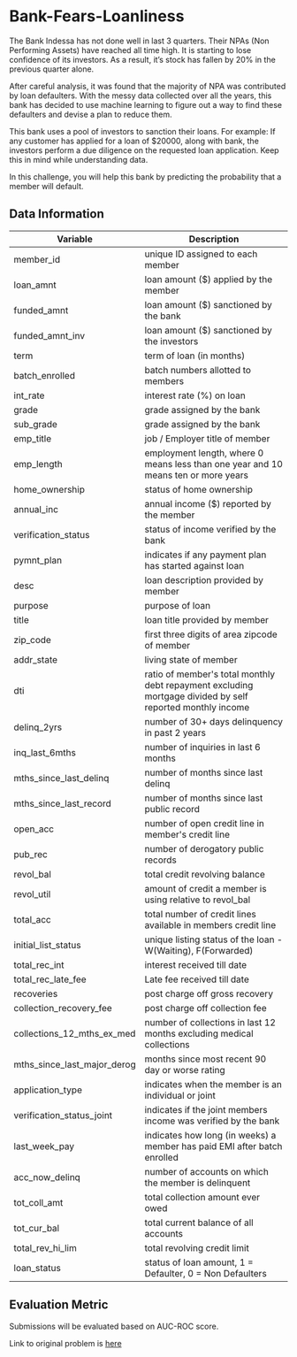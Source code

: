 # Bank-Fears-Loanliness

The Bank Indessa has not done well in last 3 quarters. Their NPAs (Non Performing Assets) have reached all time high. It is starting to lose confidence of its investors. As a result, it’s stock has fallen by 20% in the previous quarter alone.

After careful analysis, it was found that the majority of NPA was contributed by loan defaulters. With the messy data collected over all the years, this bank has decided to use machine learning to figure out a way to find these defaulters and devise a plan to reduce them.

This bank uses a pool of investors to sanction their loans. For example: If any customer has applied for a loan of $20000, along with bank, the investors perform a due diligence on the requested loan application. Keep this in mind while understanding data.

In this challenge, you will help this bank by predicting the probability that a member will default.

## Data Information

|Variable|	Description|
|-----------|--------------|
|member_id|	unique ID assigned to each member|
|loan_amnt|	loan amount ($) applied by the member|
|funded_amnt|	loan amount ($) sanctioned by the bank|
|funded_amnt_inv|	loan amount ($) sanctioned by the investors|
|term|	term of loan (in months)|
|batch_enrolled|	batch numbers allotted to members|
|int_rate|	interest rate (%) on loan|
|grade|	grade assigned by the bank|
|sub_grade|	grade assigned by the bank|
|emp_title	|job / Employer title of member|
|emp_length|	employment length, where 0 means less than one year and 10 means ten or more years|
|home_ownership|	status of home ownership|
|annual_inc|	annual income ($) reported by the member|
|verification_status|	status of income verified by the bank|
|pymnt_plan	|indicates if any payment plan has started against loan|
|desc|	loan description provided by member|
|purpose|	purpose of loan|
|title|	loan title provided by member|
|zip_code|	first three digits of area zipcode of member|
|addr_state|	living state of member|
|dti|	ratio of member's total monthly debt repayment excluding mortgage divided by self reported monthly income|
|delinq_2yrs|	number of 30+ days delinquency in past 2 years|
|inq_last_6mths|	number of inquiries in last 6 months|
|mths_since_last_delinq|	number of months since last delinq|
|mths_since_last_record|	number of months since last public record|
|open_acc	|number of open credit line in member's credit line|
|pub_rec	|number of derogatory public records|
|revol_bal	|total credit revolving balance|
|revol_util	|amount of credit a member is using relative to revol_bal|
|total_acc	|total number of credit lines available in members credit line|
|initial_list_status|	unique listing status of the loan - W(Waiting), F(Forwarded)|
|total_rec_int	|interest received till date|
|total_rec_late_fee|	Late fee received till date|
|recoveries	|post charge off gross recovery|
|collection_recovery_fee|	post charge off collection fee|
|collections_12_mths_ex_med|	number of collections in last 12 months excluding medical collections|
|mths_since_last_major_derog|	months since most recent 90 day or worse rating|
|application_type	|indicates when the member is an individual or joint|
|verification_status_joint|	indicates if the joint members income was verified by the bank|
|last_week_pay|	indicates how long (in weeks) a member has paid EMI after batch enrolled|
|acc_now_delinq	|number of accounts on which the member is delinquent|
|tot_coll_amt	|total collection amount ever owed|
|tot_cur_bal|	total current balance of all accounts|
|total_rev_hi_lim|	total revolving credit limit|
|loan_status|	status of loan amount, 1 = Defaulter, 0 = Non Defaulters|

## Evaluation Metric
Submissions will be evaluated based on AUC-ROC score.

Link to original problem is [here](https://www.hackerearth.com/challenge/competitive/machine-learning-challenge-one/machine-learning/bank-fears-loanliness/)
